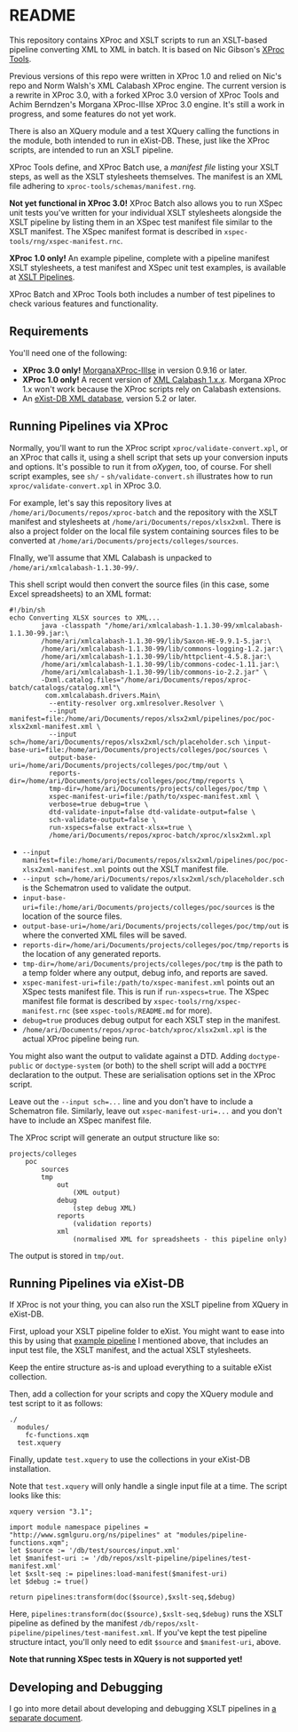 # README

This repository contains XProc and XSLT scripts to run an XSLT-based pipeline converting XML to XML in batch. It is based on Nic Gibson's [XProc Tools](https://github.com/nic-gibson/xproc-tools).

Previous versions of this repo were written in XProc 1.0 and relied on Nic's repo and Norm Walsh's XML Calabash XProc engine. The current version is a rewrite in XProc 3.0, with a forked XProc 3.0 version of XProc Tools and Achim Berndzen's Morgana XProc-IIIse XProc 3.0 engine. It's still a work in progress, and some features do not yet work.

There is also an XQuery module and a test XQuery calling the functions in the module, both intended to run in eXist-DB. These, just like the XProc scripts, are intended to run an XSLT pipeline.

XProc Tools define, and XProc Batch use, a *manifest file* listing your XSLT steps, as well as the XSLT stylesheets themselves. The manifest is an XML file adhering to `xproc-tools/schemas/manifest.rng`.

**Not yet functional in XProc 3.0!** XProc Batch also allows you to run XSpec unit tests you've written for your individual XSLT stylesheets alongside the XSLT pipeline by listing them in an XSpec test manifest file similar to the XSLT manifest. The XSpec manifest format is described in `xspec-tools/rng/xspec-manifest.rnc`.

**XProc 1.0 only!** An example pipeline, complete with a pipeline manifest XSLT stylesheets, a test manifest and XSpec unit test examples, is available at [XSLT Pipelines](https://github.com/sgmlguru/xslt-pipelines).

XProc Batch and XProc Tools both includes a number of test pipelines to check various features and functionality.


## Requirements

You'll need one of the following: 

* **XProc 3.0 only!** [MorganaXProc-IIIse](https://www.xml-project.com/morganaxproc-iii/) in version 0.9.16 or later.
* **XProc 1.0 only!** A recent version of [XML Calabash 1.x.x](https://xmlcalabash.com/). Morgana XProc 1.x won't work because the XProc scripts rely on Calabash extensions.
* An [eXist-DB XML database](http://exist-db.org/exist/apps/homepage/index.html), version 5.2 or later.


## Running Pipelines via XProc

Normally, you'll want to run the XProc script `xproc/validate-convert.xpl`, or an XProc that calls it, using a shell script that sets up your conversion inputs and options. It's possible to run it from *oXygen*, too, of course. For shell script examples, see `sh/` - `sh/validate-convert.sh` illustrates how to run `xproc/validate-convert.xpl` in XProc 3.0.

For example, let's say this repository lives at `/home/ari/Documents/repos/xproc-batch` and the repository with the XSLT manifest and stylesheets at `/home/ari/Documents/repos/xlsx2xml`. There is also a project folder on the local file system containing sources files to be converted at `/home/ari/Documents/projects/colleges/sources`.

FInally, we'll assume that XML Calabash is unpacked to `/home/ari/xmlcalabash-1.1.30-99/`.

This shell script would then convert the source files (in this case, some Excel spreadsheets) to an XML format:

```
#!/bin/sh
echo Converting XLSX sources to XML...
        java -classpath "/home/ari/xmlcalabash-1.1.30-99/xmlcalabash-1.1.30-99.jar:\
        /home/ari/xmlcalabash-1.1.30-99/lib/Saxon-HE-9.9.1-5.jar:\
        /home/ari/xmlcalabash-1.1.30-99/lib/commons-logging-1.2.jar:\
        /home/ari/xmlcalabash-1.1.30-99/lib/httpclient-4.5.8.jar:\
        /home/ari/xmlcalabash-1.1.30-99/lib/commons-codec-1.11.jar:\
        /home/ari/xmlcalabash-1.1.30-99/lib/commons-io-2.2.jar" \
        -Dxml.catalog.files="/home/ari/Documents/repos/xproc-batch/catalogs/catalog.xml"\
         com.xmlcalabash.drivers.Main\
          --entity-resolver org.xmlresolver.Resolver \
          --input manifest=file:/home/ari/Documents/repos/xlsx2xml/pipelines/poc/poc-xlsx2xml-manifest.xml \
          --input sch=/home/ari/Documents/repos/xlsx2xml/sch/placeholder.sch \input-base-uri=file:/home/ari/Documents/projects/colleges/poc/sources \
          output-base-uri=/home/ari/Documents/projects/colleges/poc/tmp/out \
          reports-dir=/home/ari/Documents/projects/colleges/poc/tmp/reports \
          tmp-dir=/home/ari/Documents/projects/colleges/poc/tmp \
          xspec-manifest-uri=file:/path/to/xspec-manifest.xml \
          verbose=true debug=true \
          dtd-validate-input=false dtd-validate-output=false \
          sch-validate-output=false \
          run-xspecs=false extract-xlsx=true \
          /home/ari/Documents/repos/xproc-batch/xproc/xlsx2xml.xpl

```

* `--input manifest=file:/home/ari/Documents/repos/xlsx2xml/pipelines/poc/poc-xlsx2xml-manifest.xml` points out the XSLT manifest file.
* `--input sch=/home/ari/Documents/repos/xlsx2xml/sch/placeholder.sch` is the Schematron used to validate the output.
* `input-base-uri=file:/home/ari/Documents/projects/colleges/poc/sources` is the location of the source files. 
* `output-base-uri=/home/ari/Documents/projects/colleges/poc/tmp/out` is where the converted XML files will be saved.
* `reports-dir=/home/ari/Documents/projects/colleges/poc/tmp/reports` is the location of any generated reports.
* `tmp-dir=/home/ari/Documents/projects/colleges/poc/tmp` is the path to a temp folder where any output, debug info, and reports are saved.
* `xspec-manifest-uri=file:/path/to/xspec-manifest.xml` points out an XSpec tests manifest file. This is run if `run-xspecs=true`. The XSpec manifest file format is described by `xspec-tools/rng/xspec-manifest.rnc` (see `xspec-tools/README.md` for more).
* `debug=true` produces debug output for each XSLT step in the manifest.
* `/home/ari/Documents/repos/xproc-batch/xproc/xlsx2xml.xpl` is the actual XProc pipeline being run.

You might also want the output to validate against a DTD. Adding `doctype-public` or `doctype-system` (or both) to the shell script will add a `DOCTYPE` declaration to the output. These are serialisation options set in the XProc script.

Leave out the `--input sch=...` line and you don't have to include a Schematron file. Similarly, leave out `xspec-manifest-uri=...` and you don't have to include an XSpec manifest file.

The XProc script will generate an output structure like so:

```
projects/colleges
    poc
        sources
        tmp
            out
                (XML output)
            debug
                (step debug XML)
            reports
                (validation reports)
            xml
                (normalised XML for spreadsheets - this pipeline only)
```

The output is stored in `tmp/out`.


## Running Pipelines via eXist-DB

If XProc is not your thing, you can also run the XSLT pipeline from XQuery in eXist-DB.

First, upload your XSLT pipeline folder to eXist. You might want to ease into this by using that [example pipeline](https://github.com/sgmlguru/xslt-pipelines) I mentioned above, that includes an input test file, the XSLT manifest, and the actual XSLT stylesheets.

Keep the entire structure as-is and upload everything to a suitable eXist collection.

Then, add a collection for your scripts and copy the XQuery module and test script to it as follows:

```
./
  modules/
    fc-functions.xqm
  test.xquery
```

Finally, update `test.xquery` to use the collections in your eXist-DB installation.

Note that `test.xquery` will only handle a single input file at a time. The script looks like this:

```
xquery version "3.1";

import module namespace pipelines = "http://www.sgmlguru.org/ns/pipelines" at "modules/pipeline-functions.xqm";
let $source := '/db/test/sources/input.xml'
let $manifest-uri := '/db/repos/xslt-pipeline/pipelines/test-manifest.xml'
let $xslt-seq := pipelines:load-manifest($manifest-uri)
let $debug := true()

return pipelines:transform(doc($source),$xslt-seq,$debug)
```

Here, `pipelines:transform(doc($source),$xslt-seq,$debug)` runs the XSLT pipeline as defined by the manifest `/db/repos/xslt-pipeline/pipelines/test-manifest.xml`. If you've kept the test pipeline structure intact, you'll only need to edit `$source` and `$manifest-uri`, above.

**Note that running XSpec tests in XQuery is not supported yet!**


## Developing and Debugging

I go into more detail about developing and debugging XSLT pipelines in [a separate document](doc/dev-debug.md).

